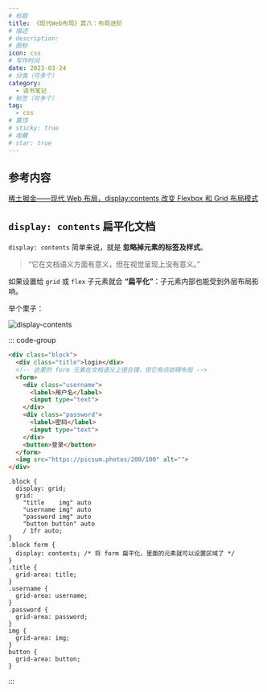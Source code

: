 ```yaml
---
# 标题
title: 《现代Web布局》其八：布局进阶
# 描述
# description:
# 图标
icon: css
# 写作时间
date: 2023-03-24
# 分类（可多个）
category:
  - 读书笔记
# 标签（可多个）
tag:
  - css
# 置顶
# sticky: true
# 收藏
# star: true
---
```


## 参考内容

[稀土掘金——现代 Web 布局，display:contents 改变 Flexbox 和 Grid 布局模式](https://juejin.cn/book/7161370789680250917/section/7161624465313366046?suid=1908407916041614&source=pc)

## `display: contents` 扁平化文档

`display: contents` 简单来说，就是 **忽略掉元素的标签及样式**。

> “它在文档语义方面有意义，但在视觉呈现上没有意义。”

如果设置给 `grid` 或 `flex` 子元素就会 **“扁平化”**：子元素内部也能受到外层布局影响。

举个栗子：

![display-contents](https://s2.loli.net/2023/03/24/wvRlsrWqp3jJ4Li.png)

::: code-group

```html
<div class="block">
  <div class="title">login</div>
  <!-- 这里的 form 元素在文档语义上很合理，但它有点妨碍布局 -->
  <form>
    <div class="username">
      <label>用户名</label>
      <input type="text">
    </div>
    <div class="password">
      <label>密码</label>
      <input type="text">
    </div>
    <button>登录</button>
  </form>
  <img src="https://picsum.photos/200/100" alt="">
</div>
```

```css{10-12}
.block {
  display: grid;
  grid:
    "title    img" auto
    "username img" auto
    "password img" auto
    "button button" auto
    / 1fr auto;
}
.block form {
  display: contents; /* 将 form 扁平化，里面的元素就可以设置区域了 */
}
.title {
  grid-area: title;
}
.username {
  grid-area: username;
}
.password {
  grid-area: password;
}
img {
  grid-area: img;
}
button {
  grid-area: button;
}
```

:::